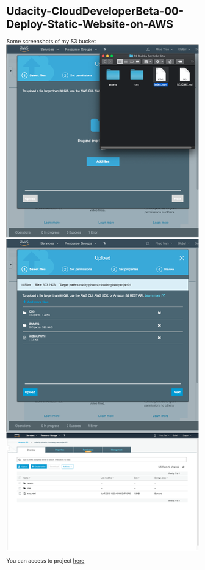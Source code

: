 # Udacity-CloudDeveloperBeta-00-Deploy-Static-Website-on-AWS

Some screenshots of my S3 bucket
![](./screenshots/screenshot01.png)
![](./screenshots/screenshot02.png)
![](./screenshots/screenshot03.png)

You can access to project [here](d1fpbvmdfau2ch.cloudfront.net/index.html)
